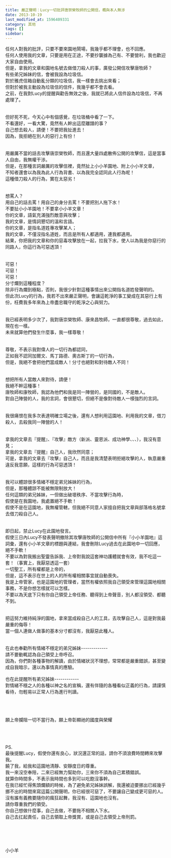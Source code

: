```yaml
---
title: 嚴正聲明：Lucy一切批評唐崇榮牧師的公開信，概與本人無涉
date: 2013-10-19
last_modified_at: 1596409331
category: 其他
tags: []
sidebar: 
---
```


<p>任何人對我的批評，只要不要來園地鬧場，我幾乎都不理會，也不回應。<br/>
任何人使用我的文章，只要是用在正途，不要抄襲據為己有、不要營利，我也歡迎大家自由使用。<br/>
但是，拿我的文章和園地名號去做借刀殺人的事，廣發公開信攻擊唐牧師？<br/>
<!--more-->有些弟兄姊妹的信，會被我設為垃圾信。<br/>
對於雅虎信箱自動亂分類的垃圾信，我一樣會去挑出來看；<br/>
但對於被我主動設為垃圾信的信件，我幾乎都不會去看。<br/>
之前，在我對Lucy的提醒與勸告無效之後，我就已將此人信件設為垃圾信，不再處理了。<br/>
<br/>
<br/>
但好死不死，今天心中有個感覺，在垃圾桶中看了一下。<br/>
不看還好，一看大驚，竟然有人幹出這麼離譜的事？<br/>
自己想去殺人，請便！不要把我扯進去！<br/>
因為，我拒絕在別人的惡行上有份！<br/>
<br/>
<br/>
用嚴厲不當的話去攻擊唐崇榮牧師，而且還大量四處散佈公開的攻擊信，這是當事人自由，我無權干涉。<br/>
但是，在那種言詞嚴厲的攻擊信裡，竟然扯上小小羊園地、附上小小羊文章，<br/>
不知者還會以為我為此人行為背書、以為我完全認同此人行為呢！<br/>
這種借刀殺人的行為，實在太惡劣！<br/>
<br/>
<br/>
想罵人？<br/>
用自己的話去罵！用自己的身分去罵！不要把別人拖下水！<br/>
不要扯小小羊園地！不要拿小小羊文章！<br/>
你的文章，語氣充滿強烈敵意與攻擊；<br/>
我的文章，是情詞懇切的溫和言語。<br/>
你的文章，是指名道姓專攻擊某人；<br/>
我的文章，不僅沒指名道姓，而且是所有人都適用，連我都適用。<br/>
結果，你把我的文章和你的惡毒攻擊放在一起，拉我下水，使人以為我是你惡行的同路人，你這行為可惡透頂！<br/>
<br/>
<br/>
可惡！<br/>
可惡！<br/>
可惡！<br/>
分寸爛到這種程度？<br/>
除非行為爛到極點，否則，我很少針對這種事情出來公開指名道姓發聲明的。<br/>
但此次Lucy的行為，我若不出來嚴正聲明，會讓這乾淨的事工變成在其惡行上有份，枉費我多年來為上帝盡忠職守的乾淨之心與努力。<br/>
<br/>
<br/>
我已經表明多少次了，我對唐崇榮牧師、康來昌牧師，一直都很尊敬，過去如此，現在也一樣。<br/>
未來就算他們發生什麼事，我一樣尊敬！<br/>
<br/>
<br/>
尊敬，不表示我對偉人的一切行為都認同，<br/>
正如我不認同加爾文、馬丁路德、奧古斯丁的一切行為，<br/>
但是，我絕不會把他們當成敵人！分寸也絕對和對待敵人不同！<br/>
<br/>
<br/>
想把所有人當敵人來對待，請便！<br/>
我絕不幹這種事！<br/>
唐牧師和康牧師，我認為他們和我是同一陣營的，是同國的，不是敵人。<br/>
對自己陣營的人，我的言詞，會很懇切，但絕不是像對待敵人一樣強烈的言詞。<br/>
<br/>
<br/>
我很痛恨在我多次表達明確立場之後，還有人想利用這園地、利用我的文章，借刀殺人，去殺我同一陣營的人！<br/>
<br/>
<br/>
拿我的文章去『提醒』、『攻擊』敵方（新派、靈恩派、成功神學、、、），我沒有意見；<br/>
拿我的文章去『提醒』自己人，我欣然同意；<br/>
可是，拿我的文章去『攻擊』自己人，而且是我清楚表明拒絕攻擊的人，執意嚴重違反我意願，這樣的行為可惡透頂！<br/>
<br/>
<br/>
我可以體諒很多情緒不穩定弟兄姊妹的行為，<br/>
但是，那種體諒不能被無限制放大！<br/>
任何這類的弟兄姊妹，一但做出破壞秩序、不當攻擊行為時，<br/>
假使是在我園地，我處置絕不手軟！<br/>
假使不是在這園地，我無權管轄，但我絕不同意人家擅自把我文章與部落格名號拿去借刀殺自己人。<br/>
<br/>
<br/>
即日起，禁止Lucy在此園地發言。<br/>
假使三日內Lucy不發表聲明撤除其攻擊唐牧師的公開信中所有『小小羊園地』這詞彙，還有小小羊文章的標題與連結，我會刪除Lucy過去在此園地中一切回應，絕不手軟！<br/>
不要以為對我搬出聖靈告訴我、上帝對我說這套神功護體就會有效，我不吃這一套！（事實上，我厭惡透這一套）<br/>
一切聖工，所有權都是上帝的，<br/>
但是，這不表示在世上的人的所有權相關事宜就自動喪失。<br/>
我是上帝管家，也是這園地的管理者，當然有權依照我自己領受來管理這園地相關事務，不是你想怎樣就可以怎樣。<br/>
不要以為天底下只有你自己領受上帝任務、聽得到上帝聲音，別人都沒領受、都聽不到。<br/>
<br/>
<br/>
把這努力維持純淨的園地，拿來當成殺自己人的工具，去攻擊自己人，這是對我最嚴重的侮辱！<br/>
當一個人連做人做事的基本分寸都沒有，我厭惡此種人。<br/>
<br/>
<br/>
在此也奉勸所有情緒不穩定的弟兄姊妹-------------<br/>
請不要動輒認為自己領受上帝呼召。<br/>
因為，你們對各種事物的解讀，由於情緒狀況不理想，常常都是嚴重錯誤，甚至變成自我暗示，還以為事情真的應驗。<br/>
<br/>
也在此提醒所有弟兄姊妹------------<br/>
對情緒不穩之人的各種以神之名的宣稱，還有伴隨的各種看似正義的行為，請謹慎看待，勿輕易以正常人行為進行判讀。<br/>
<br/>
<br/>
<br/>
<br/>
願上帝攔阻一切不當行為，願上帝彰顯祂的國度與榮耀<br/>
<br/>
<br/>
<br/>
<br/>
PS.<br/>
最後提醒Lucy，假使你還有良心，狀況還正常的話，請你不須浪費時間轉來攻擊我。<br/>
饒了我，給我和這園地清靜、安靜度日的尊重。<br/>
我一來沒空奉陪，二來已經無力幫助你，三來你不須為自己累積錯誤。<br/>
就算你時間多，不表示我時間也多到可以吃飽沒事幹。<br/>
在我已經忙得焦頭爛額的時候，為了避免弟兄姊妹誤解，我還被迫要挪出已經幾乎挪不出的時間來寫這篇公開聲明，你已經很可惡了，不要讓自己變成更可惡的人。<br/>
沒有誰有義務要隨你的瘋狂起舞，我沒有、這園地也沒有。<br/>
請你尊重我們的領受。<br/>
你自己想做什麼事，自己去做，不要拖不相關人下水。<br/>
自己去扛起責任，自己去領取上帝獎賞，或是自己去領受上帝刑罰。<br/>
<br/>
<br/>
<br/>
<br/>
<br/>
小小羊<br/>
<br/>
<br/>
<br/>
<br/>
 </p>
